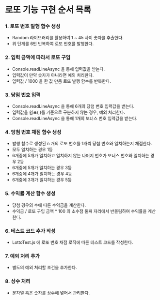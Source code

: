 # 로또 기능 구현 순서 목록

### 1.  로또 번호 발행 함수 생성

- Random 라이브러리를 활용하여 1 ~ 45 사이 숫자를 추출한다.
- 위 단계를 6번 반복하여 로또 번호를 발행한다.

### 2. 입력 금액에 따라서 로또 구입

- Console.readLineAsync 을 통해 입력값을 받는다.
- 입력값이 만약 숫자가 아니라면 예외 처리한다.
- 입력값 / 1000 을 한 값 만큼 로또 발행 함수를 반복한다.

### 3. 당첨 번호 입력

- Console.readLineAsync 을 통해 6개의 당첨 번호 입력값을 받는다.
- 입력값을 쉼표(,)를 기준으로 구분하지 않는 경우, 예외 처리한다.
- Console.readLineAsync 을 통해 1개의 보너스 번호 입력값을 받는다.

### 4. 당첨 번호 채점 함수 생성

- 발행 함수로 생성된 n 개의 로또 번호를 1개씩 당첨 번호와 일치하는지 채점한다.
- 모두 일치하는 경우 1등
- 6개중에 5개가 일치하고 일치하지 않는 나머지 번호가 보너스 번호와 일치하는 경우 2등
- 6개중에 5개가 일치하는 경우 3등
- 6개중에 4개가 일치하는 경우 4등
- 6개중에 3개가 일치하는 경우 5등

### 5. 수익률 계산 함수 생성

- 당첨 경우의 수에 따른 수익금을 계산한다.
- 수익금 / 로또 구입 금액 * 100 의 소수점 둘째 자리에서 반올림하여 수익률을 계산한다.

### 6. 테스트 코드 추가 작성

- LottoTest.js 에 로또 번호 채점 로직에 따른 테스트 코드를 작성한다.

### 7. 예외 처리 추가

- 별도의 예외 처리할 조건을 추가한다.

### 8. 상수 처리

- 문자열 혹은 숫자를 상수에 넣어서 관리한다.